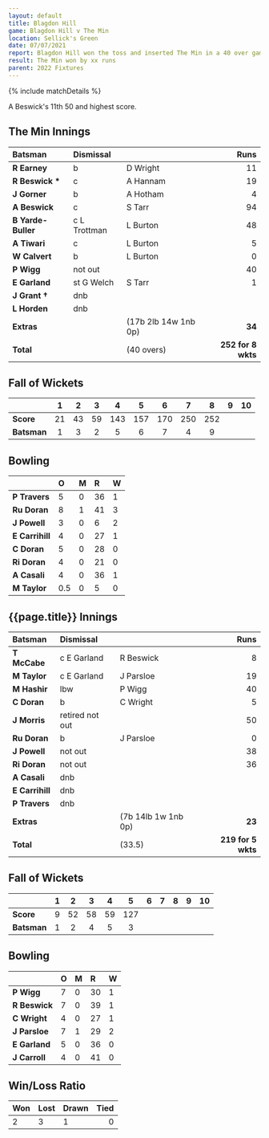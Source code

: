 ```yaml
---
layout: default
title: Blagdon Hill
game: Blagdon Hill v The Min
location: Sellick's Green
date: 07/07/2021
report: Blagdon Hill won the toss and inserted The Min in a 40 over game. The Min made 252 for 8 wkts in 40 overs. Blagdon Hill replied with
result: The Min won by xx runs
parent: 2022 Fixtures
---
```


{% include matchDetails %}

A Beswick's 11th 50 and highest score.

## The Min Innings

| Batsman | Dismissal | | Runs |
|:---|:---|---|---:|
| **R Earney** | b | D Wright | 11 |
| **R Beswick &#42;** | c | A Hannam | 19 |
| **J Gorner** | b  | A Hotham | 4 |
| **A Beswick** | c | S Tarr | 94 |
| **B Yarde-Buller** | c L Trottman | L Burton | 48 |
| **A Tiwari** | c | L Burton | 5 |
| **W Calvert** | b | L Burton | 0 |
| **P Wigg** | not out |  | 40 |
| **E Garland** | st G Welch | S Tarr | 1 |
| **J Grant &#8224;** | dnb |  |  |
| **L Horden** | dnb |  |  |
| **Extras** | | (17b 2lb 14w 1nb 0p) | **34** |
| **Total** | | (40 overs) | **252 for 8 wkts** |

## Fall of Wickets

| | 1 | 2 | 3 | 4 | 5 | 6 | 7 | 8 | 9 | 10 |
|---|:---:|:---:|:---:|:---:|:---:|:---:|:---:|:---:|:---:|:---:|
| **Score** | 21 | 43 | 59 | 143 | 157 | 170 | 250 | 252 |  |  |
| **Batsman** | 1 | 3 | 2 | 5 | 6 | 7 | 4 | 9 |  |  | 

## Bowling

| | O | M | R | W |
|---|:---|:---|:---|:---|
| **P Travers** | 5 | 0 | 36 | 1 |
| **Ru Doran** | 8 | 1 | 41 | 3 |
| **J Powell** | 3 | 0 | 6 | 2 |
| **E Carrihill** | 4 | 0 | 27 | 1 |
| **C Doran** | 5 | 0 | 28 | 0 |
| **Ri Doran** | 4 | 0 | 21 | 0 |
| **A Casali** | 4 | 0 | 36 | 1 |
| **M Taylor** | 0.5 | 0 | 5 | 0 |

## {{page.title}} Innings

| Batsman | Dismissal | | Runs |
|:---|:---|---|---:|
| **T McCabe** | c E Garland | R Beswick | 8 |
| **M Taylor** | c E Garland | J Parsloe | 19 |
| **M Hashir** | lbw | P Wigg | 40 |
| **C Doran** | b | C Wright | 5 |
| **J Morris** | retired not out |  | 50 |
| **Ru Doran** | b | J Parsloe | 0 |
| **J Powell** | not out |  | 38 |
| **Ri Doran** | not out |  | 36 |
| **A Casali** | dnb |  |  |
| **E Carrihill** | dnb |  |  |
| **P Travers** | dnb | |  |
| **Extras** | | (7b 14lb 1w 1nb 0p) | **23** |
| **Total** | | (33.5) | **219 for 5 wkts** |

## Fall of Wickets

| | 1 | 2 | 3 | 4 | 5 | 6 | 7 | 8 | 9 | 10 |
|---|:---:|:---:|:---:|:---:|:---:|:---:|:---:|:---:|:---:|:---:|
| **Score** | 9 | 52 | 58 | 59 | 127 |  |  |  |  |  |
| **Batsman** | 1 | 2 | 4 | 5 | 3 |  |  |  |  |  | 

## Bowling

| | O | M | R | W |
|---|:---|:---|:---|:---|
| **P Wigg** | 7 | 0 | 30 | 1 |
| **R Beswick** | 7 | 0 | 39 | 1 |
| **C Wright** | 4 | 0 | 27 | 1 |
| **J Parsloe** | 7 | 1 | 29 | 2 |
| **E Garland** | 5 | 0 | 36 | 0 |
| **J Carroll** | 4 | 0 | 41 | 0 |

## Win/Loss Ratio

| Won | Lost | Drawn | Tied |
|:---|:---|:---|---:|
| 2 | 3 | 1 | 0 |